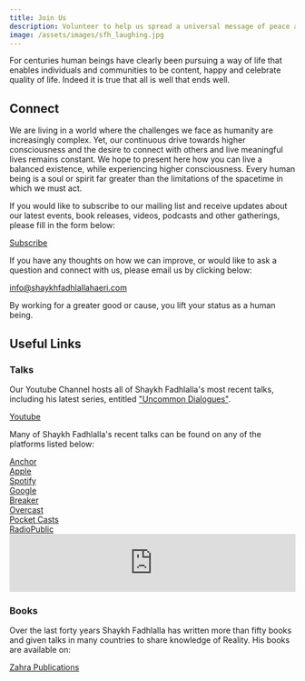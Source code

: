 ```yaml
---
title: Join Us
description: Volunteer to help us spread a universal message of peace and goodwill.
image: /assets/images/sfh_laughing.jpg
---
```


<div class="callout">
For centuries human beings have clearly been pursuing a way of life that enables individuals and communities to be content, happy and celebrate quality of life. Indeed it is true that all is well that ends well.
</div>

## Connect

We are living in a world where the challenges we face as humanity are increasingly complex. Yet, our continuous drive towards higher consciousness and the desire to connect with others and live meaningful lives remains constant. We hope to present here how you can live a balanced existence, while experiencing higher consciousness. Every human being is a soul or spirit far greater than the limitations of the spacetime in which we must act.

If you would like to subscribe to our mailing list and receive updates about our latest events, book releases, videos, podcasts and other gatherings, please fill in the form below:

<div markdown="3" class="purchase-link">

<a href="https://connect.shaykhfadhlallahaeri.com/bf.php?fid=3362" target="_blank">Subscribe</a>

</div>

If you have any thoughts on how we can improve, or would like to ask a question and connect with us, please email us by clicking below:

<div markdown="3" class="purchase-link">

<a href="mailto:info@shaykhfadhlallahaeri.com?subject=Shaykh%20Fadhlalla%20Haeri%20%20Website%20Contact">info@shaykhfadhlallahaeri.com</a>

</div>

<div class="callout">
By working for a greater good or cause, you lift your status as a human being.
</div>

## Useful Links

### Talks

Our Youtube Channel hosts all of Shaykh Fadhlalla's most recent talks, including his latest series, entitled ["Uncommon Dialogues"](/videos/uncommon-dialogues).

<div markdown="3" class="purchase-link">

<a href="https://www.youtube.com/channel/UCHiMY_Scws1sB_bn84G-YXg" target="_blank">Youtube</a>

</div>

Many of Shaykh Fadhlalla's recent talks can be found on any of the platforms listed below:

<div markdown="1" class="card article sidebar center">

<div markdown="3" class="audio-link">
<a href="https://anchor.fm/shaykh-fadhlalla-haeri-foundation/" target="_blank" rel="noopener noreferrer">Anchor</a>
</div>

<div markdown="3" class="audio-link">
<a href="https://podcasts.apple.com/us/podcast/shaykh-fadhlalla-haeri-foundation/id1454931525" target="_blank" rel="noopener noreferrer">Apple</a>
</div>

<div markdown="3" class="audio-link">
<a href="https://open.spotify.com/show/2BEc8M3oNLH12KyWYFDT9N" target="_blank" rel="noopener noreferrer">Spotify</a> 
</div>

<div markdown="3" class="audio-link">
<a href="https://podcasts.google.com/?feed=aHR0cHM6Ly9hbmNob3IuZm0vcy85ODQ1YTQwL3BvZGNhc3QvcnNz" target="_blank" rel="noopener noreferrer">Google</a>
</div>

<div markdown="3" class="audio-link">
<a href="https://www.breaker.audio/shaykh-fadhlalla-haeri-foundation" target="_blank" rel="noopener noreferrer">Breaker</a>
</div>

<div markdown="3" class="audio-link">
<a href="https://overcast.fm/itunes1454931525/shaykh-fadhlalla-haeri-foundation" target="_blank" rel="noopener noreferrer">Overcast</a>
</div>

<div markdown="3" class="audio-link">
<a href="https://pca.st/n80x" target="_blank" rel="noopener noreferrer">Pocket Casts</a>
</div>

<div markdown="3" class="audio-link">
<a href="https://radiopublic.com/shaykh-fadhlalla-haeri-foundation-6pw4ma" target="_blank" rel="noopener noreferrer">RadioPublic</a>
</div>

</div>

<iframe src="https://anchor.fm/shaykh-fadhlalla-haeri-foundation/embed/episodes/The-Perpetual-Now-by-Shaykh-Fadhlalla-Haeri-e3vl3a/a-aej6da" height="102px" width="100%" frameborder="0" scrolling="no"></iframe>

### Books

Over the last forty years Shaykh Fadhlalla has written more than fifty books and given talks in many countries to share knowledge of Reality. His books are available on:

<div markdown="3" class="purchase-link">

<a href="https://zahrapublications.pub/" target="_blank">Zahra Publications</a>

</div>